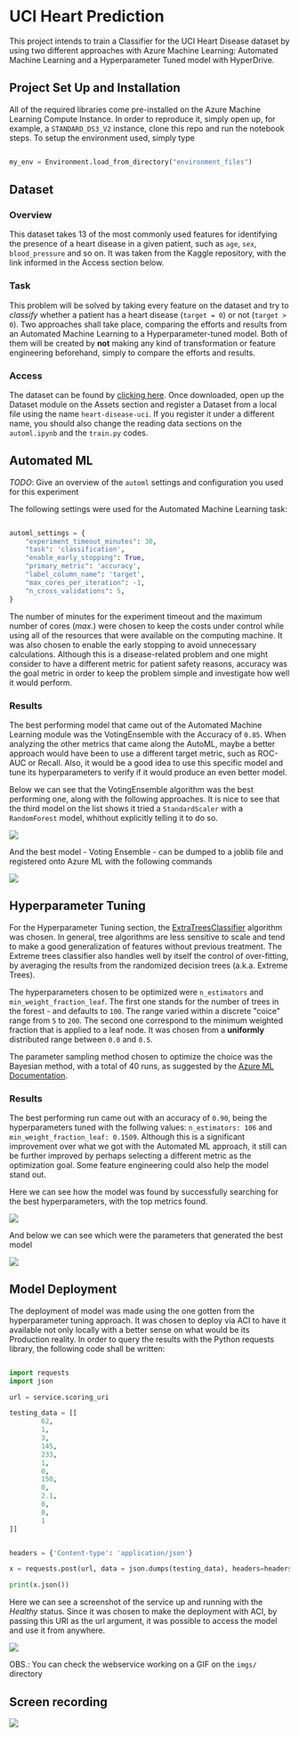 # UCI Heart Prediction

This project intends to train a Classifier for the UCI Heart Disease dataset by using two different approaches with Azure Machine Learning: Automated Machine Learning and a  Hyperparameter Tuned model with HyperDrive.

## Project Set Up and Installation
All of the required libraries come pre-installed on the Azure Machine Learning Compute Instance. In order to reproduce it, simply open up, for example, a `STANDARD_DS3_V2` instance, clone this repo and run the notebook steps. To setup the environment used, simply type

```python

my_env = Environment.load_from_directory("environment_files")

```

## Dataset

### Overview
This dataset takes 13 of the most commonly used features for identifying the presence of a heart disease in a given patient, such as `age`, `sex`, `blood_pressure` and so on. It was taken from the Kaggle repository, with the link informed in the Access section below. 

### Task
This problem will be solved by taking every feature on the dataset and try to *classify* whether a patient has a heart disease (`target = 0`) or not (`target > 0`). Two approaches shall take place, comparing the efforts and results from an Automated Machine Learning to a Hyperparameter-tuned model. Both of them will be created by **not** making any kind of transformation or feature engineering beforehand, simply to compare the efforts and results.

### Access
The dataset can be found by [clicking here](https://www.kaggle.com/ronitf/heart-disease-uci). Once downloaded, open up the Dataset module on the Assets section and register a Dataset from a local file using the name `heart-disease-uci`. If you register it under a different name, you should also change the reading data sections on the `automl.ipynb` and the `train.py` codes. 

## Automated ML
*TODO*: Give an overview of the `automl` settings and configuration you used for this experiment

The following settings were used for the Automated Machine Learning task:

```python

automl_settings = {
    "experiment_timeout_minutes": 30,
    "task": 'classification',
    "enable_early_stopping": True,
    "primary_metric": 'accuracy',
    "label_column_name": 'target',
    "max_cores_per_iteration": -1,
    "n_cross_validations": 5,
}

```

The number of minutes for the experiment timeout and the maximum number of cores (*max.*) were chosen to keep the costs under control while using all of the resources that were available on the computing machine. It was also chosen to enable the early stopping to avoid unnecessary calculations. Although this is a disease-related problem and one might consider to have a different metric for patient safety reasons, accuracy was the goal metric in order to keep the problem simple and investigate how well it would perform.   

### Results

The best performing model that came out of the Automated Machine Learning module was the VotingEnsemble with the Accuracy of `0.85`. When analyzing the other metrics that came along the AutoML, maybe a better approach would have been to use a different target metric, such as ROC-AUC or Recall. Also, it would be a good idea to use this specific model and tune its hyperparameters to verify if it would produce an even better model.

Below we can see that the VotingEnsemble algorithm was the best performing one, along with the following approaches. It is nice to see that the third model on the list shows it tried a `StandardScaler` with a `RandomForest` model, whithout explicitly telling it to do so. 

![](imgs/automl_widget.png)

And the best model - Voting Ensemble - can be dumped to a joblib file and registered onto Azure ML with the following commands

![](imgs/best_automl_model.png)

## Hyperparameter Tuning
For the Hyperparameter Tuning section, the [ExtraTreesClassifier](https://scikit-learn.org/stable/modules/generated/sklearn.ensemble.ExtraTreesClassifier.html) algorithm was chosen. In general, tree algorithms are less sensitive to scale and tend to make a good generalization of features without previous treatment. The Extreme trees classifier also handles well by itself the control of over-fitting, by averaging the results from the randomized decision trees (a.k.a. Extreme Trees).

The hyperparameters chosen to be optimized were `n_estimators` and `min_weight_fraction_leaf`. 
The first one stands for the number of trees in the forest - and defaults to `100`. The range varied within a discrete "coice" range from `5` to `200`. 
The second one correspond to the minimum weighted fraction that is applied to a leaf node. It was chosen from a **uniformly** distributed range between `0.0` and `0.5`.

The parameter sampling method chosen to optimize the choice was the Bayesian method, with a total of 40 runs, as suggested by the [Azure ML Documentation](https://docs.microsoft.com/en-us/azure/machine-learning/how-to-tune-hyperparameters).


### Results
The best performing run came out with an accuracy of `0.90`, being the hyperparameters tuned with the follwing values: `n_estimators: 106` and `min_weight_fraction_leaf: 0.1509`. Although this is a significant improvement over what we got with the Automated ML approach, it still can be further improved by perhaps selecting a different metric as the optimization goal. Some feature engineering could also help the model stand out. 

Here we can see how the model was found by successfully searching for the best hyperparameters, with the top metrics found. 

![](imgs/HD-run.png)

And below we can see which were the parameters that generated the best model

![](imgs/HD-best.png)

## Model Deployment

The deployment of model was made using the one gotten from the hyperparameter tuning approach. It was chosen to deploy via ACI to have it available not only locally with a better sense on what would be its Production reality. In order to query the results with the Python requests library, the following code shall be written:

```python

import requests
import json

url = service.scoring_uri

testing_data = [[
        62,
        1,
        3,
        145,
        233,
        1,
        0,
        150,
        0,
        2.1,
        0,
        0,
        1
]]


headers = {'Content-type': 'application/json'}

x = requests.post(url, data = json.dumps(testing_data), headers=headers)

print(x.json())

```

Here we can see a screenshot of the service up and running with the *Healthy* status. Since it was chosen to make the deployment with ACI, by passing this URI as the url argument, it was possible to access the model and use it from anywhere.

![](imgs/endpoint_active.png)

OBS.: You can check the webservice working on a GIF on the `imgs/` directory

## Screen recording
[![](https://i9.ytimg.com/vi_webp/ZJwoP8it-O8/mqdefault.webp?time=1604848500000&sqp=CPSWoP0F&rs=AOn4CLBSnG7lvzZygSyH9tWGIzvJTXyWXA)](https://youtu.be/ZJwoP8it-O8)
